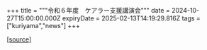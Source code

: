 +++
title = """令和６年度　ケアラー支援講演会"""
date = 2024-10-27T15:00:00.000Z
expiryDate = 2025-02-13T14:19:29.816Z
tags = ["kuriyama","news"]
+++


[[source]](https://www.town.kuriyama.hokkaido.jp/soshiki/43/29237.html)
